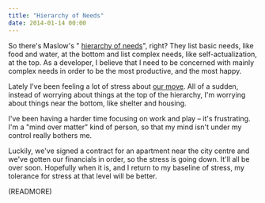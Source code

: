 ```yaml
---
title: "Hierarchy of Needs"
date: 2014-01-14 00:00
---
```


So there's Maslow's " [hierarchy of needs](http://en.wikipedia.org/wiki/Maslow's_hierarchy_of_needs)", right? They list basic needs, like food and water, at the bottom and list complex needs, like self-actualization, at the top. As a developer, I believe that I need to be concerned with mainly complex needs in order to be the most productive, and the most happy.

Lately I've been feeling a lot of stress about [our move](/blog/moving-to-amsterdam). All of a sudden, instead of worrying about things at the top of the hierarchy, I'm worrying about things near the bottom, like shelter and housing.

I've been having a harder time focusing on work and play – it's frustrating. I'm a "mind over matter" kind of person, so that my mind isn't under my control really bothers me.

Luckily, we've signed a contract for an apartment near the city centre and we've gotten our financials in order, so the stress is going down. It'll all be over soon. Hopefully when it is, and I return to my baseline of stress, my tolerance for stress at that level will be better.

(READMORE)
